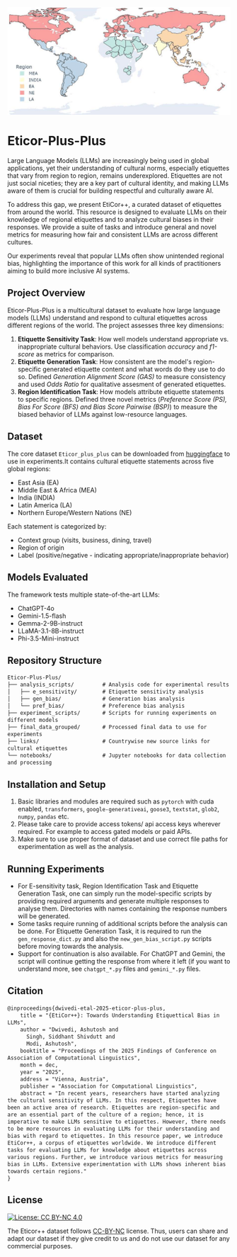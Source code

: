 ![World_map.png](World_map.png)

# Eticor-Plus-Plus

Large Language Models (LLMs) are increasingly being used in global applications, yet their understanding of cultural norms, especially etiquettes that vary from region to region, remains underexplored. Etiquettes are not just social niceties; they are a key part of cultural identity, and making LLMs aware of them is crucial for building respectful and culturally aware AI.

To address this gap, we present EtiCor++, a curated dataset of etiquettes from around the world. This resource is designed to evaluate LLMs on their knowledge of regional etiquettes and to analyze cultural biases in their responses. We provide a suite of tasks and introduce general and novel metrics for measuring how fair and consistent LLMs are across different cultures.

Our experiments reveal that popular LLMs often show unintended regional bias, highlighting the importance of this work for all kinds of practitioners aiming to build more inclusive AI systems.

## Project Overview

Eticor-Plus-Plus is a multicultural dataset to evaluate how large language models (LLMs) understand and respond to cultural etiquettes across different regions of the world. The project assesses three key dimensions:

1. **Etiquette Sensitivity Task**: How well models understand appropriate vs. inappropriate cultural behaviors. Use classification *accuracy* and *f1-score* as metrics for comparison.
2. **Etiquette Generation Task**: How consistent are the model's region-specific generated etiquette content and what words do they use to do so. Defined *Generation Alignment Score (GAS)* to measure consistency and used *Odds Ratio* for qualitative assesment of generated etiquettes.
3. **Region Identification Task**: How models attribute etiquette statements to specific regions. Defined three novel metrics (*Preference Score (PS), Bias For Score (BFS) and Bias Score Pairwise (BSP)*) to measure the biased behavior of LLMs against low-resource languages.

## Dataset

The core dataset `Eticor_plus_plus` can be downloaded from [huggingface](https://huggingface.co/datasets/Exploration-Lab/Eticor-Plus-Plus) to use in experiments.It contains cultural etiquette statements across five global regions:

- East Asia (EA)
- Middle East & Africa (MEA)
- India (INDIA)
- Latin America (LA)
- Northern Europe/Western Nations (NE)

Each statement is categorized by:

- Context group (visits, business, dining, travel)
- Region of origin
- Label (positive/negative - indicating appropriate/inappropriate behavior)

## Models Evaluated

The framework tests multiple state-of-the-art LLMs:

- ChatGPT-4o
- Gemini-1.5-flash
- Gemma-2-9B-instruct
- LLaMA-3.1-8B-instruct
- Phi-3.5-Mini-instruct

## Repository Structure

```
Eticor-Plus-Plus/
├── analysis_scripts/         # Analysis code for experimental results
│   ├── e_sensitivity/        # Etiquette sensitivity analysis
│   ├── gen_bias/             # Generation bias analysis
│   └── pref_bias/            # Preference bias analysis
├── experiment_scripts/       # Scripts for running experiments on different models
├── final_data_grouped/       # Processed final data to use for experiments
├── links/                    # Countrywise new source links for cultural etiquettes
└── notebooks/                # Jupyter notebooks for data collection and processing
```

## Installation and Setup

1. Basic libraries and modules are required such as `pytorch` with cuda enabled, `transformers`, `google-generativeai`, `goose3`, `textstat`, `glob2`, `numpy`, `pandas` etc.
2. Please take care to provide access tokens/ api access keys wherever required. For example to access gated models or paid APIs.
3. Make sure to use proper format of dataset and use correct file paths for experimentation as well as the analysis.

## Running Experiments

* For E-sensitivity task, Region Identification Task and Etiquette Generation Task, one can simply run the model-specific scripts by providing required arguments and generate multiple responses to analyse them. Directories with names containing the response numbers will be generated.
* Some tasks require running of additional scripts before the analysis can be done. For Etiquette Generation Task, it is required to run the `gen_response_dict.py` and also the `new_gen_bias_script.py` scripts before moving towards the analysis.
* Support for continuation is also available. For ChatGPT and Gemini, the script will continue getting the response from where it left (if you want to understand more, see `chatgpt_*.py` files and `gemini_*.py` files.

## Citation

```
@inproceedings{dwivedi-etal-2025-eticor-plus-plus,
    title = "{EtiCor++}: Towards Understanding Etiquettical Bias in LLMs",
    author = "Dwivedi, Ashutosh and
      Singh, Siddhant Shivdutt and
      Modi, Ashutosh",
    booktitle = "Proceedings of the 2025 Findings of Conference on Association of Computational Linguistics",
    month = dec,
    year = "2025",
    address = "Vienna, Austria",
    publisher = "Association for Computational Linguistics",
    abstract = "In recent years, researchers have started analyzing the cultural sensitivity of LLMs. In this respect, Etiquettes have been an active area of research. Etiquettes are region-specific and are an essential part of the culture of a region; hence, it is imperative to make LLMs sensitive to etiquettes. However, there needs to be more resources in evaluating LLMs for their understanding and bias with regard to etiquettes. In this resource paper, we introduce EtiCor++, a corpus of etiquettes worldwide. We introduce different tasks for evaluating LLMs for knowledge about etiquettes across various regions. Further, we introduce various metrics for measuring bias in LLMs. Extensive experimentation with LLMs shows inherent bias towards certain regions."
}
```

## License

[![License: CC BY-NC 4.0](https://img.shields.io/badge/License-CC%20BY--NC%204.0-lightgrey.svg)](https://creativecommons.org/licenses/by-nc/4.0/)


The Eticor++ dataset follows [CC-BY-NC](CC-BY-NC) license. Thus, users can share and adapt our dataset if they give credit to us and do not use our dataset for any commercial purposes.
